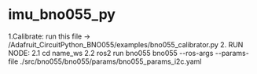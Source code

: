 # imu_bno055_py
1.Calibrate: run this file -> /Adafruit_CircuitPython_BNO055/examples/bno055_calibrator.py
2. RUN NODE: 
  2.1 cd name_ws
  2.2 ros2 run bno055 bno055 --ros-args --params-file ./src/bno055/bno055/params/bno055_params_i2c.yaml
